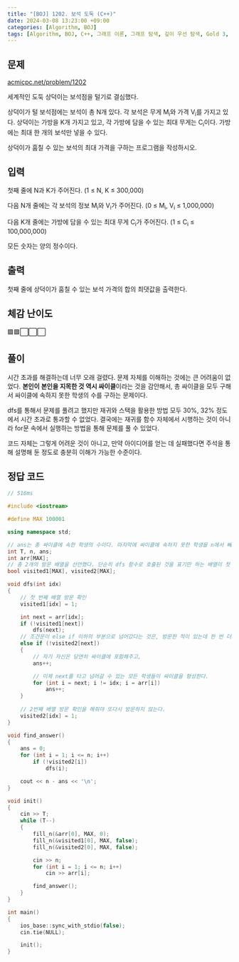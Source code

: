 ```yaml
---
title: "[BOJ] 1202. 보석 도둑 (C++)"
date: 2024-03-08 13:23:00 +09:00
categories: [Algorithm, BOJ]
tags: [Algorithm, BOJ, C++, 그래프 이론, 그래프 탐색, 깊이 우선 탐색, Gold 3, CLASS 5]
---
```

## **문제**
[acmicpc.net/problem/1202](https://www.acmicpc.net/problem/1202)

세계적인 도둑 상덕이는 보석점을 털기로 결심했다.

상덕이가 털 보석점에는 보석이 총 N개 있다. 각 보석은 무게 M<sub>i</sub>와 가격 V<sub>i</sub>를 가지고 있다. 상덕이는 가방을 K개 가지고 있고, 각 가방에 담을 수 있는 최대 무게는 C<sub>i</sub>이다. 가방에는 최대 한 개의 보석만 넣을 수 있다.

상덕이가 훔칠 수 있는 보석의 최대 가격을 구하는 프로그램을 작성하시오.
<br>

## **입력**
첫째 줄에 N과 K가 주어진다. (1 ≤ N, K ≤ 300,000)

다음 N개 줄에는 각 보석의 정보 M<sub>i</sub>와 V<sub>i</sub>가 주어진다. (0 ≤ M<sub>i</sub>, V<sub>i</sub> ≤ 1,000,000)

다음 K개 줄에는 가방에 담을 수 있는 최대 무게 C<sub>i</sub>가 주어진다. (1 ≤ C<sub>i</sub> ≤ 100,000,000)

모든 숫자는 양의 정수이다.
<br>

## **출력**
첫째 줄에 상덕이가 훔칠 수 있는 보석 가격의 합의 최댓값을 출력한다.
<br>

## **체감 난이도**
🟩🟩⬜⬜⬜
<br>

## **풀이**
시간 초과를 해결하는데 너무 오래 걸렸다. 문제 자체를 이해하는 것에는 큰 어려움이 없었다. **본인이 본인을 지목한 것 역시 싸이클**이라는 것을 감안해서, 총 싸이클을 모두 구해서 싸이클에 속하지 못한 학생의 수를 구하는 문제이다.

dfs를 통해서 문제를 풀려고 했지만 재귀와 스택을 활용한 방법 모두 30%, 32% 정도에서 시간 초과로 통과할 수 없었다. 결국에는 재귀를 함수 자체에서 시행하는 것이 아니라 for문 속에서 실행하는 방법을 통해 문제를 풀 수 있었다.

코드 자체는 그렇게 어려운 것이 아니고, 만약 아이디어를 얻는 데 실패했다면 주석을 통해 설명해 둔 정도로 충분히 이해가 가능한 수준이다.
<br>

## **정답 코드**
```c++
// 516ms

#include <iostream>

#define MAX 100001

using namespace std;

// ans는 총 싸이클에 속한 학생의 수이다. 마지막에 싸이클에 속하지 못한 학생을 n에서 빼주면 된다.
int T, n, ans;
int arr[MAX];
// 총 2개의 방문 배열을 선언했다. 단순히 dfs 함수로 호출된 것을 표기만 하는 배열이 첫 번째, 그리고 이미 한 번 방문했지만 싸이클을 형성하는지 확인하는 배열이 두 번째이다.
bool visited1[MAX], visited2[MAX];

void dfs(int idx)
{
    // 첫 번째 배열 방문 확인
    visited1[idx] = 1;

    int next = arr[idx];
    if (!visited1[next])
        dfs(next);
    // 조건문이 else if 이하의 부분으로 넘어갔다는 것은, 방문한 적이 있는데 한 번 더 방문해야 함을 의미하므로 싸이클을 형성했다는 뜻이다.
    else if (!visited2[next])
    {
        // 자기 자신은 당연히 싸이클에 포함해주고,
        ans++;

        // 이제 next를 타고 넘어갈 수 있는 모든 학생들이 싸이클을 형성한다.
        for (int i = next; i != idx; i = arr[i])
            ans++;
    }
    
    // 2번째 배열 방문 확인을 해줘야 또다시 방문하지 않는다.
    visited2[idx] = 1;
}

void find_answer()
{
    ans = 0;
    for (int i = 1; i <= n; i++)
        if (!visited2[i])
            dfs(i);

    cout << n - ans << '\n';
}

void init()
{
    cin >> T;
    while (T--)
    {
        fill_n(&arr[0], MAX, 0);
        fill_n(&visited1[0], MAX, false);
        fill_n(&visited2[0], MAX, false);

        cin >> n;
        for (int i = 1; i <= n; i++)
            cin >> arr[i];

        find_answer();
    }
}

int main()
{
    ios_base::sync_with_stdio(false);
    cin.tie(NULL);

    init();
}

```
